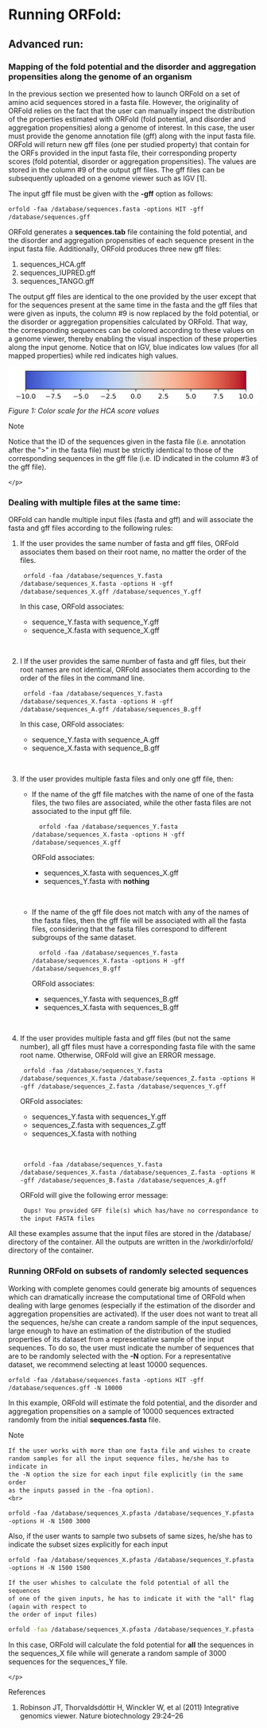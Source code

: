 # Running ORFold:

## Advanced run:

### Mapping of the fold potential and the disorder and aggregation propensities along the genome of an organism

In the previous section we presented how to launch ORFold on a set
of amino acid sequences stored in a fasta file. However, 
the originality of ORFold relies on the fact that the user can manually 
inspect the distribution of the properties estimated with ORFold (fold potential,
and disorder and aggregation propensities) along a genome of interest. 
In this case, the user must provide the genome annotation file (gff) along with 
the input fasta file. ORFold will return new gff files (one per studied property)
that contain for the ORFs provided in the input fasta file, their corresponding 
property scores (fold potential, disorder or aggregation propensities). The 
values are stored in the column #9 of the output gff files. The gff files can be subsequently
uploaded on a genome viewer such as IGV [1].

The input gff file must be given with the **-gff** option as follows:

```{}
orfold -faa /database/sequences.fasta -options HIT -gff /database/sequences.gff 
```

ORFold generates a **sequences.tab** file containing the fold potential, and the 
disorder and aggregation propensities of each sequence present in the input fasta file.
Additionally, ORFold produces three new gff files:

 1. sequences_HCA.gff
 2. sequences_IUPRED.gff
 3. sequences_TANGO.gff

The output gff files are identical to the one provided by the user except that for the sequences present
at the same time in the fasta and the gff files that were given as inputs, the column #9
is now replaced by the fold potential, or the disorder or aggregation propensities calculated by ORFold.
That way, the corresponding sequences can be colored according to these values on
a genome viewer, thereby enabling the visual inspection of these properties along
the input genome. Notice that on IGV, blue indicates low values (for all mapped properties) 
while red indicates high values. 

 ![HCA Scale](./img/mapping/Scale.png)<br>
<em>Figure 1: Color scale for the HCA score values 
</em>

<div class="admonition note">
    <p class="first admonition-title">
        Note
    </p>
    <p class="last">

Notice that the ID 
of the sequences given in the fasta file (i.e. annotation after the ">" in 
the fasta file) must be strictly identical to those of the corresponding sequences 
in the gff file (i.e. ID indicated in the column #3 of the gff file).  
         
    </p>
</div>

### Dealing with multiple files at the same time:

ORFold can handle multiple input files (fasta and gff) and will associate 
the fasta and gff files according to the following rules:

1. If the user provides the same number of fasta and gff files, ORFold associates them 
   based on their root name, no matter the order of the files.

		orfold -faa /database/sequences_Y.fasta /database/sequences_X.fasta -options H -gff /database/sequences_X.gff /database/sequences_Y.gff
	
	In this case, ORFold associates:

	* sequence_Y.fasta with sequence_Y.gff
	* sequence_X.fasta with sequence_X.gff 
	
	&nbsp;
	

2. I If the user provides the same number of fasta and gff files,
   but their root names are not identical, ORFold associates them 
   according to the order of the files in the command line.

		orfold -faa /database/sequences_Y.fasta /database/sequences_X.fasta -options H -gff /database/sequences_A.gff /database/sequences_B.gff

	In this case, ORFold associates:

	* sequence_Y.fasta with sequence_A.gff
	* sequence_X.fasta with sequence_B.gff

	&nbsp;

3. If the user provides multiple fasta files and only one gff file, then:

	* If the name of the gff file matches with the name of one of the fasta files,
	  the two files are associated, while the other fasta files are not associated
	  to the input gff file.
		
			orfold -faa /database/sequences_Y.fasta /database/sequences_X.fasta -options H -gff /database/sequences_X.gff

		ORFold associates:
	
		* sequences_X.fasta with sequences_X.gff
		* sequences_Y.fasta with **nothing**
		
		&nbsp;

	* If the name of the gff file does not match with any of the names of 
	  the fasta files, then the gff file will be associated with all the fasta
	  files, considering that the fasta files correspond to different 
	  subgroups of the same dataset.
			
			orfold -faa /database/sequences_Y.fasta /database/sequences_X.fasta -options H -gff /database/sequences_B.gff

		ORFold associates:

		* sequences_Y.fasta with sequences_B.gff
		* sequences_X.fasta with sequences_B.gff
		
		&nbsp;

4. If the user provides multiple fasta and gff files (but not the same number), all gff files must have a corresponding fasta file with the same root name. 
   Otherwise, ORFold will give an ERROR message. 

		orfold -faa /database/sequences_Y.fasta /database/sequences_X.fasta /database/sequences_Z.fasta -options H -gff /database/sequences_Z.fasta /database/sequences_Y.gff

	ORFold associates:

	* sequences_Y.fasta with sequences_Y.gff
	* sequences_Z.fasta with sequences_Z.gff
	* sequences_X.fasta with nothing
	
	&nbsp;

		orfold -faa /database/sequences_Y.fasta /database/sequences_X.fasta /database/sequences_Z.fasta -options H -gff /database/sequences_B.fasta /database/sequences_A.gff

	ORFold will give the following error message:
		
		Oups! You provided GFF file(s) which has/have no correspondance to the input FASTA files

All these examples assume that the input files are stored in the /database/ directory of the container. All the outputs are written in the /workdir/orfold/ directory of the container.

###  Running ORFold on subsets of randomly selected sequences 
Working with complete genomes could generate big amounts of sequences 
which can dramatically increase the computational time of ORFold when dealing with
large genomes (especially if the estimation of the disorder and aggregation propensities are
activated). If the user does not want to treat all 
the sequences, he/she can create a random sample of the input sequences, large enough
 to have an estimation of the distribution of the studied properties of its 
dataset from a representative sample of the input sequences. To do so, 
the user must indicate the number of sequences that are to be randomly selected
with the **-N** option. For a representative dataset, we recommend selecting at least
10000 sequences.

	orfold -faa /database/sequences.fasta -options HIT -gff /database/sequences.gff -N 10000

In this example, ORFold will estimate the fold potential, and the disorder and 
aggregation propensities on a sample of 10000 sequences extracted randomly 
from the initial **sequences.fasta** file.    

<div class="admonition note">
    <p class="first admonition-title">
        Note
    </p>
    <p class="last">
	
	If the user works with more than one fasta file and wishes to create 
	random samples for all the input sequence files, he/she has to indicate in 
	the -N option the size for each input file explicitly (in the same order 
	as the inputs passed in the -fna option).
	<br>
```{}
orfold -faa /database/sequences_X.pfasta /database/sequences_Y.pfasta -options H -N 1500 3000
```	
Also, if the user wants to sample two subsets of same sizes, he/she has to indicate the subset sizes explicitly for each input
```{}
orfold -faa /database/sequences_X.pfasta /database/sequences_Y.pfasta -options H -N 1500 1500
```
	If the user whishes to calculate the fold potential of all the sequences 
	of one of the given inputs, he has to indicate it with the "all" flag (again with respect to
    the order of input files)
```bash
orfold -faa /database/sequences_X.pfasta /database/sequences_Y.pfasta -options H -N all 3000
```
In this case, ORFold will calculate the fold potential for <b>all</b> the sequences 
in the sequences_X file while will generate a random sample of 3000 sequences for the 
sequences_Y file.   
	
    </p>
</div>

References

1. Robinson JT, Thorvaldsdóttir H, Winckler W, et al (2011)
   Integrative genomics viewer. Nature biotechnology 29:24–26